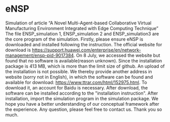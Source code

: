 # eNSP
Simulation of article “A Novel Multi-Agent-based Collaborative Virtual Manufacturing Environment Integrated with Edge Computing Technique”
The file ENSP_simulation 1, ENSP_simulation 2 and ENSP_simulation3 are the core program of the simulation. 
Firstly, please ensure eNSP is downloaded and installed following the instruction. The official website for download is https://support.huawei.com/enterprise/en/network-management/ensp-pid-9017384. On 8 July, we accessed the website but found that no software is available(reason unknown). Since the installation package is 413 MB, which is more than the limit size of github. An upload of the installation is not possible. We thereby provide another address in  website (sorry not in English), in which the software can be found and available for download: https://www.ttrar.com/html/152975.html. To download it, an account for Baidu is necessary. After download, the software can be installed according to the "installation instruction".
After installation, import the simulation program in the simulation package.
We hope you have a better understanding of our conceptual framework after the experience. Any question, please feel free to contact us. 
Thank you so much.
